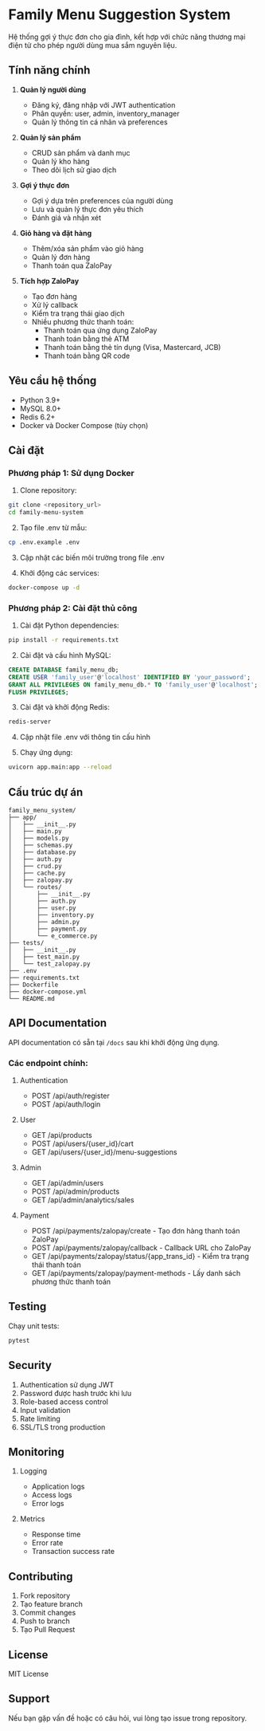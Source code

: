 # Family Menu Suggestion System

Hệ thống gợi ý thực đơn cho gia đình, kết hợp với chức năng thương mại điện tử cho phép người dùng mua sắm nguyên liệu.

## Tính năng chính

1. **Quản lý người dùng**
   - Đăng ký, đăng nhập với JWT authentication
   - Phân quyền: user, admin, inventory_manager
   - Quản lý thông tin cá nhân và preferences

2. **Quản lý sản phẩm**
   - CRUD sản phẩm và danh mục
   - Quản lý kho hàng
   - Theo dõi lịch sử giao dịch

3. **Gợi ý thực đơn**
   - Gợi ý dựa trên preferences của người dùng
   - Lưu và quản lý thực đơn yêu thích
   - Đánh giá và nhận xét

4. **Giỏ hàng và đặt hàng**
   - Thêm/xóa sản phẩm vào giỏ hàng
   - Quản lý đơn hàng
   - Thanh toán qua ZaloPay

5. **Tích hợp ZaloPay**
   - Tạo đơn hàng
   - Xử lý callback
   - Kiểm tra trạng thái giao dịch
   - Nhiều phương thức thanh toán:
     - Thanh toán qua ứng dụng ZaloPay
     - Thanh toán bằng thẻ ATM
     - Thanh toán bằng thẻ tín dụng (Visa, Mastercard, JCB)
     - Thanh toán bằng QR code

## Yêu cầu hệ thống

- Python 3.9+
- MySQL 8.0+
- Redis 6.2+
- Docker và Docker Compose (tùy chọn)

## Cài đặt

### Phương pháp 1: Sử dụng Docker

1. Clone repository:
```bash
git clone <repository_url>
cd family-menu-system
```

2. Tạo file .env từ mẫu:
```bash
cp .env.example .env
```

3. Cập nhật các biến môi trường trong file .env

4. Khởi động các services:
```bash
docker-compose up -d
```

### Phương pháp 2: Cài đặt thủ công

1. Cài đặt Python dependencies:
```bash
pip install -r requirements.txt
```

2. Cài đặt và cấu hình MySQL:
```sql
CREATE DATABASE family_menu_db;
CREATE USER 'family_user'@'localhost' IDENTIFIED BY 'your_password';
GRANT ALL PRIVILEGES ON family_menu_db.* TO 'family_user'@'localhost';
FLUSH PRIVILEGES;
```

3. Cài đặt và khởi động Redis:
```bash
redis-server
```

4. Cập nhật file .env với thông tin cấu hình

5. Chạy ứng dụng:
```bash
uvicorn app.main:app --reload
```

## Cấu trúc dự án

```
family_menu_system/
├── app/
│   ├── __init__.py
│   ├── main.py
│   ├── models.py
│   ├── schemas.py
│   ├── database.py
│   ├── auth.py
│   ├── crud.py
│   ├── cache.py
│   ├── zalopay.py
│   └── routes/
│       ├── __init__.py
│       ├── auth.py
│       ├── user.py
│       ├── inventory.py
│       ├── admin.py
│       ├── payment.py
│       └── e_commerce.py
├── tests/
│   ├── __init__.py
│   ├── test_main.py
│   └── test_zalopay.py
├── .env
├── requirements.txt
├── Dockerfile
├── docker-compose.yml
└── README.md
```

## API Documentation

API documentation có sẵn tại `/docs` sau khi khởi động ứng dụng.

### Các endpoint chính:

1. Authentication
   - POST /api/auth/register
   - POST /api/auth/login

2. User
   - GET /api/products
   - POST /api/users/{user_id}/cart
   - GET /api/users/{user_id}/menu-suggestions

3. Admin
   - GET /api/admin/users
   - POST /api/admin/products
   - GET /api/admin/analytics/sales

4. Payment
   - POST /api/payments/zalopay/create - Tạo đơn hàng thanh toán ZaloPay
   - POST /api/payments/zalopay/callback - Callback URL cho ZaloPay
   - GET /api/payments/zalopay/status/{app_trans_id} - Kiểm tra trạng thái thanh toán
   - GET /api/payments/zalopay/payment-methods - Lấy danh sách phương thức thanh toán

## Testing

Chạy unit tests:
```bash
pytest
```

## Security

1. Authentication sử dụng JWT
2. Password được hash trước khi lưu
3. Role-based access control
4. Input validation
5. Rate limiting
6. SSL/TLS trong production

## Monitoring

1. Logging
   - Application logs
   - Access logs
   - Error logs

2. Metrics
   - Response time
   - Error rate
   - Transaction success rate

## Contributing

1. Fork repository
2. Tạo feature branch
3. Commit changes
4. Push to branch
5. Tạo Pull Request

## License

MIT License

## Support

Nếu bạn gặp vấn đề hoặc có câu hỏi, vui lòng tạo issue trong repository.